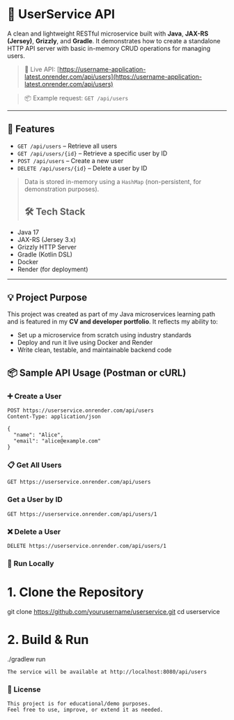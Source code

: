 # 👤 UserService API

A clean and lightweight RESTful microservice built with **Java**, **JAX-RS (Jersey)**, **Grizzly**, and **Gradle**. It demonstrates how to create a standalone HTTP API server with basic in-memory CRUD operations for managing users.

> 🧪 Live API: [https://username-application-latest.onrender.com/api/users](https://username-application-latest.onrender.com/api/users)
  
> 📦 Example request: `GET /api/users`

---

## 🚀 Features

- `GET /api/users` – Retrieve all users
- `GET /api/users/{id}` – Retrieve a specific user by ID
- `POST /api/users` – Create a new user
- `DELETE /api/users/{id}` – Delete a user by ID

> Data is stored in-memory using a `HashMap` (non-persistent, for demonstration purposes).
>
> ## 🛠️ Tech Stack

- Java 17
- JAX-RS (Jersey 3.x)
- Grizzly HTTP Server
- Gradle (Kotlin DSL)
- Docker
- Render (for deployment)

---

## 💡 Project Purpose

This project was created as part of my Java microservices learning path and is featured in my **CV and developer portfolio**. It reflects my ability to:
- Set up a microservice from scratch using industry standards
- Deploy and run it live using Docker and Render
- Write clean, testable, and maintainable backend code


## 📦 Sample API Usage (Postman or cURL)

### ➕ Create a User

```http
POST https://userservice.onrender.com/api/users
Content-Type: application/json

{
  "name": "Alice",
  "email": "alice@example.com"
}
```
### 📋 Get All Users

```http
GET https://userservice.onrender.com/api/users
```
### Get a User by ID

```http
GET https://userservice.onrender.com/api/users/1
```
### ❌ Delete a User

```http
DELETE https://userservice.onrender.com/api/users/1
```
### 🧪 Run Locally
# 1. Clone the Repository

git clone https://github.com/yourusername/userservice.git
cd userservice

# 2. Build & Run

./gradlew run

```http
The service will be available at http://localhost:8080/api/users
```
### 📄 License
```
This project is for educational/demo purposes.
Feel free to use, improve, or extend it as needed.
```
